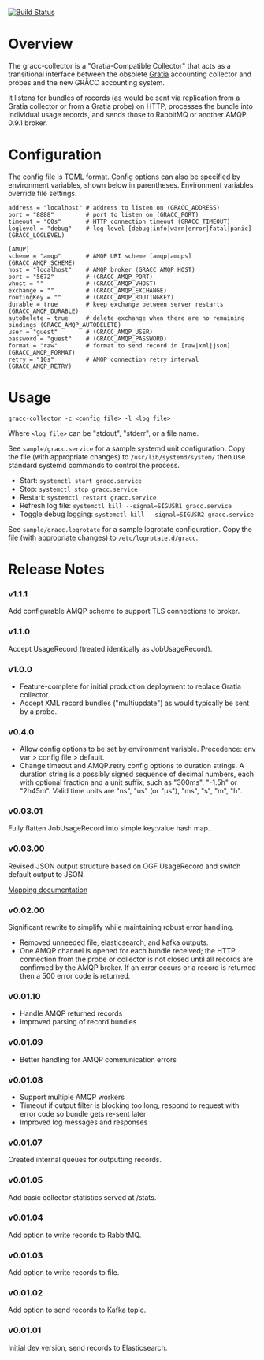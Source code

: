 [![Build Status](https://travis-ci.org/opensciencegrid/gracc-collector.svg?branch=master)](https://travis-ci.org/opensciencegrid/gracc-collector)

# Overview

The gracc-collector is a "Gratia-Compatible Collector" that acts as a 
transitional interface between the obsolete [Gratia](https://sourceforge.net/projects/gratia/)
accounting collector and probes and the new GRÅCC accounting system.

It listens for bundles of records (as would be sent via replication from a 
Gratia collector or from a Gratia probe) on HTTP, processes the bundle into 
individual usage records, and sends those to RabbitMQ or another 
AMQP 0.9.1 broker.

# Configuration

The config file is [TOML](https://github.com/toml-lang/toml) format.
Config options can also be specified by environment variables, shown
below in parentheses. Environment variables override file settings.

    address = "localhost" # address to listen on (GRACC_ADDRESS)
    port = "8888"         # port to listen on (GRACC_PORT)
    timeout = "60s"       # HTTP connection timeout (GRACC_TIMEOUT)
    loglevel = "debug"    # log level [debug|info|warn|error|fatal|panic] (GRACC_LOGLEVEL)
    
    [AMQP]
    scheme = "amqp"       # AMQP URI scheme [amqp|amqps] (GRACC_AMQP_SCHEME)
    host = "localhost"    # AMQP broker (GRACC_AMQP_HOST)
    port = "5672"         # (GRACC_AMQP_PORT)
    vhost = ""            # (GRACC_AMQP_VHOST)
    exchange = ""         # (GRACC_AMQP_EXCHANGE)
    routingKey = ""       # (GRACC_AMQP_ROUTINGKEY)
    durable = true        # keep exchange between server restarts (GRACC_AMQP_DURABLE)
    autoDelete = true     # delete exchange when there are no remaining bindings (GRACC_AMQP_AUTODELETE)
    user = "guest"        # (GRACC_AMQP_USER)
    password = "guest"    # (GRACC_AMQP_PASSWORD)
    format = "raw"        # format to send record in [raw|xml|json] (GRACC_AMQP_FORMAT)
    retry = "10s"         # AMQP connection retry interval (GRACC_AMQP_RETRY)

# Usage

    gracc-collector -c <config file> -l <log file>

Where `<log file>` can be "stdout", "stderr", or a file name.

See `sample/gracc.service` for a sample systemd unit configuration. Copy the file (with 
appropriate changes) to `/usr/lib/systemd/system/` then use standard systemd commands to
control the process.

* Start: `systemctl start gracc.service`
* Stop:  `systemctl stop gracc.service`
* Restart:  `systemctl restart gracc.service`
* Refresh log file:  `systemctl kill --signal=SIGUSR1 gracc.service`
* Toggle debug logging:  `systemctl kill --signal=SIGUSR2 gracc.service`

See `sample/gracc.logrotate` for a sample logrotate configuration. Copy the file (with
appropriate changes) to `/etc/logrotate.d/gracc`.

# Release Notes

### v1.1.1

Add configurable AMQP scheme to support TLS connections to broker.

### v1.1.0

Accept UsageRecord (treated identically as JobUsageRecord).

### v1.0.0

* Feature-complete for initial production deployment to replace Gratia collector.
* Accept XML record bundles ("multiupdate") as would typically be sent by a probe.

### v0.4.0

* Allow config options to be set by environment variable. 
  Precedence: env var > config file > default.
* Change timeout and AMQP.retry config options to duration strings.
  A duration string is a possibly signed sequence of decimal numbers, each with
  optional fraction and a unit suffix, such as "300ms", "-1.5h" or "2h45m". 
  Valid time units are "ns", "us" (or "µs"), "ms", "s", "m", "h". 

### v0.03.01

Fully flatten JobUsageRecord into simple key:value hash map.

### v0.03.00

Revised JSON output structure based on OGF UsageRecord and switch default output to JSON.

[Mapping documentation](https://opensciencegrid.github.io/gracc/dev-docs/raw-records/)

### v0.02.00

Significant rewrite to simplify while maintaining robust error handling.

* Removed unneeded file, elasticsearch, and kafka outputs.
* One AMQP channel is opened for each bundle received; the HTTP connection
  from the probe or collector is not closed until all records are confirmed
  by the AMQP broker. If an error occurs or a record is returned then a 500
  error code is returned.

### v0.01.10

* Handle AMQP returned records
* Improved parsing of record bundles

### v0.01.09

* Better handling for AMQP communication errors

### v0.01.08

* Support multiple AMQP workers
* Timeout if output filter is blocking too long, respond to request with error code so bundle gets re-sent later
* Improved log messages and responses

### v0.01.07

Created internal queues for outputting records.

### v0.01.05

Add basic collector statistics served at /stats.

### v0.01.04

Add option to write records to RabbitMQ.

### v0.01.03

Add option to write records to file.

### v0.01.02

Add option to send records to Kafka topic.

### v0.01.01

Initial dev version, send records to Elasticsearch.
